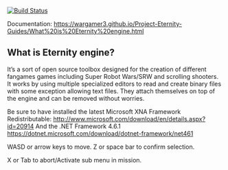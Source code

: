 [![Build Status](https://dev.azure.com/wargamer3/Project%20Eternity/_apis/build/status/Wargamer3.Project-Eternity?branchName=master)](https://dev.azure.com/wargamer3/Project%20Eternity/_build/latest?definitionId=5&branchName=master)

Documentation:
https://wargamer3.github.io/Project-Eternity-Guides/What%20is%20Eternity%20engine.html

## What is Eternity engine?
It’s a sort of open source toolbox designed for the creation of different fangames games including Super Robot Wars/SRW and scrolling shooters.
It works by using multiple specialized editors to read and create binary files with some exception allowing text files. They attach themselves on top of the engine and can be removed without worries.


Be sure to have installed the latest Microsoft XNA Framework Redistributable:
http://www.microsoft.com/download/en/details.aspx?id=20914
And the .NET Framework 4.6.1
https://dotnet.microsoft.com/download/dotnet-framework/net461

WASD or arrow keys to move.
Z or space bar to confirm selection.

X or Tab to abort/Activate sub menu in mission.
